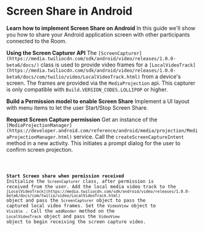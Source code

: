 # Screen Share in Android
**Learn how to implement Screen Share on Android**
In this guide we'll show you how to share your Android application screen with other participants connected to the Room. 

**Using the Screen Capturer API**
The `[ScreenCapturer](https://media.twiliocdn.com/sdk/android/video/releases/1.0.0-beta6/docs/)` class is used to provide video frames for a `[LocalVideoTrack](https://media.twiliocdn.com/sdk/android/video/releases/1.0.0-beta6/docs/com/twilio/video/LocalVideoTrack.html)` from a device's screen. The frames are provided via the `MediaProjection` api. This capturer is only compatible with `Build.VERSION_CODES.LOLLIPOP` or higher.

**Build a Permission model to enable Screen Share**
Implement a UI layout with menu items to let the user Start/Stop Screen Share.
<Link to Screen Shot>

**Request Screen Capture permission** 
Get an instance of the `[MediaProjectionManager](https://developer.android.com/reference/android/media/projection/MediaProjectionManager.html)` service. Call the `createScreenCaptureIntent` method in a new activity. This initiates a prompt dialog for the user to confirm screen projection.

<Code snippet link>


**Start Screen share when permission received** 
Initialize the `ScreenCapturer` class, after permission is received from the user. Add the local media video track to the `[LocalVideoTrack](https://media.twiliocdn.com/sdk/android/video/releases/1.0.0-beta6/docs/com/twilio/video/LocalVideoTrack.html)` object and pass the `ScreenCapturer` object to pass the captured local video frames. Set the `VideoView` object to `Visible` . Call the `addRender` method on the `LocalVideoTrack` object and pass the `VideoView` object to begin receiving the screen capture video. 

<Code snippet link>







